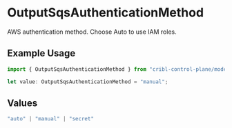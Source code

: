 # OutputSqsAuthenticationMethod

AWS authentication method. Choose Auto to use IAM roles.

## Example Usage

```typescript
import { OutputSqsAuthenticationMethod } from "cribl-control-plane/models";

let value: OutputSqsAuthenticationMethod = "manual";
```

## Values

```typescript
"auto" | "manual" | "secret"
```